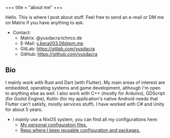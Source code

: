 +++
title = "about me"
+++

Hello. This is where I post about stuff.
Feel free to send an e-mail or DM me on Matrix if you have anything to ask.

+ Contact:
  - Matrix: @yusdacra:tchncs.de
  - E-Mail: y.bera003.06@pm.me
  - GitLab: <https://gitlab.com/yusdacra>
  - GitHub: <https://github.com/yusdacra>

## Bio
I mainly work with Rust and Dart (with Flutter). My main areas of interest are
embedded, operating systems and game development, although I'm open to
anything else as well. I also work with C++ (mostly for Arduino), 
GDScript (for Godot Engine), Kotlin (for my application's native Android
needs that Flutter can't satisfy, mostly services stuff). I have worked with C# and Unity
for about 5 years.

+ I mainly use a NixOS system, you can find all my configurations here:
  - [My personal configuration files.](https://gitlab.com/yusdacra/nixos-config)
  - [Repo where I keep reusable configuration and packages.](https://gitlab.com/yusdacra/nix-exprs)
